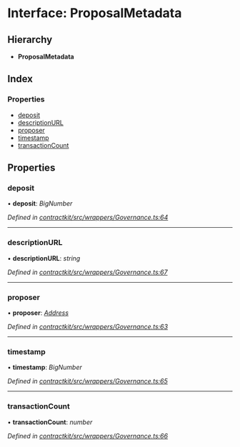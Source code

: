 # Interface: ProposalMetadata

## Hierarchy

* **ProposalMetadata**

## Index

### Properties

* [deposit](_contractkit_src_wrappers_governance_.proposalmetadata.md#deposit)
* [descriptionURL](_contractkit_src_wrappers_governance_.proposalmetadata.md#descriptionurl)
* [proposer](_contractkit_src_wrappers_governance_.proposalmetadata.md#proposer)
* [timestamp](_contractkit_src_wrappers_governance_.proposalmetadata.md#timestamp)
* [transactionCount](_contractkit_src_wrappers_governance_.proposalmetadata.md#transactioncount)

## Properties

###  deposit

• **deposit**: *BigNumber*

*Defined in [contractkit/src/wrappers/Governance.ts:64](https://github.com/celo-org/celo-monorepo/blob/master/packages/contractkit/src/wrappers/Governance.ts#L64)*

___

###  descriptionURL

• **descriptionURL**: *string*

*Defined in [contractkit/src/wrappers/Governance.ts:67](https://github.com/celo-org/celo-monorepo/blob/master/packages/contractkit/src/wrappers/Governance.ts#L67)*

___

###  proposer

• **proposer**: *[Address](../modules/_contractkit_src_base_.md#address)*

*Defined in [contractkit/src/wrappers/Governance.ts:63](https://github.com/celo-org/celo-monorepo/blob/master/packages/contractkit/src/wrappers/Governance.ts#L63)*

___

###  timestamp

• **timestamp**: *BigNumber*

*Defined in [contractkit/src/wrappers/Governance.ts:65](https://github.com/celo-org/celo-monorepo/blob/master/packages/contractkit/src/wrappers/Governance.ts#L65)*

___

###  transactionCount

• **transactionCount**: *number*

*Defined in [contractkit/src/wrappers/Governance.ts:66](https://github.com/celo-org/celo-monorepo/blob/master/packages/contractkit/src/wrappers/Governance.ts#L66)*

